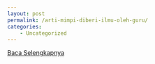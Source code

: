 ```yaml
---
layout: post
permalink: /arti-mimpi-diberi-ilmu-oleh-guru/
categories:
    - Uncategorized
---
```


[Baca Selengkapnya](/01)
